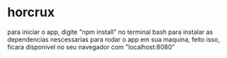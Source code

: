 # horcrux
 
 para iniciar o app, digite "npm install" no terminal bash para instalar as dependencias nescessarias para rodar o app em sua maquina,
 feito isso, ficara disponivel no seu navegador com "localhost:8080" 
